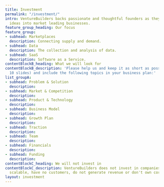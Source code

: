 ```yaml
---
title: Investment
permalink: "/investment/"
intro: VentureBuilders backs passionate and thoughtful founders as they turn exciting
  ideas into market leading businesses.
feature_group_heading: Our focus
feature_group:
- subhead: Marketplaces
  description: Connecting supply and demand.
- subhead: Data
  description: The collection and analysis of data.
- subhead: SaaS
  description: Software as a Service.
contentBlockB_heading: What we will look for
contentBlockB_description: 'Please help us and keep it as short as possible (max.
  10 slides) and include the following topics in your business plan:'
list_groupA:
- subhead: Problem & Solution
  description: 
- subhead: Market & Competition
  description: 
- subhead: Product & Technology
  description: 
- subhead: Business Model
  description: 
- subhead: Growth Plan
  description: 
- subhead: Traction
  description: 
- subhead: Team
  description: 
- subhead: Financials
  description: 
- subhead: Funding
  description: 
contentBlockC_heading: We will not invest in
contentBlockC_description: VentureBuilders does not invest in companies that are not
  scalable, have no customers, do not generate revenue or don't own core technology.
layout: investment
---
```


